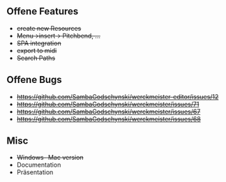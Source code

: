 ## Offene Features
 * ~~create new Resources~~
 * ~~Menu->insert-> Pitchbend, ...~~
 * ~~SPA integration~~
 * ~~export to midi~~
 * ~~Search Paths~~
 
## Offene Bugs
 * ~~https://github.com/SambaGodschynski/werckmeister-editor/issues/12~~
 * ~~https://github.com/SambaGodschynski/werckmeister/issues/71~~
 * ~~https://github.com/SambaGodschynski/werckmeister/issues/67~~
 * ~~https://github.com/SambaGodschynski/werckmeister/issues/68~~
## Misc
 * ~~Windows- Mac version~~
 * Documentation
 * Präsentation
